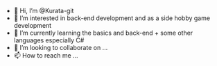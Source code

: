 - 👋 Hi, I’m @Kurata-git
- 👀 I’m interested in back-end development and as a side hobby game development
- 🌱 I’m currently learning the basics and back-end + some other languages especially C#
- 💞️ I’m looking to collaborate on ...
- 📫 How to reach me ...

<!---
Kurata-git/Kurata-git is a ✨ special ✨ repository because its `README.md` (this file) appears on your GitHub profile.
You can click the Preview link to take a look at your changes.
--->
